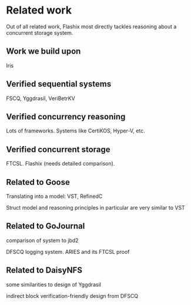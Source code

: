 # Related work

Out of all related work, Flashix most directly tackles reasoning about a
concurrent storage system.

## Work we build upon

Iris

## Verified sequential systems

FSCQ, Yggdrasil, VeriBetrKV

## Verified concurrency reasoning

Lots of frameworks. Systems like CertiKOS, Hyper-V, etc.

## Verified concurrent storage

FTCSL. Flashix (needs detailed comparison).

## Related to Goose

Translating into a model: VST, RefinedC

Struct model and reasoning principles in particular are very similar to VST

## Related to GoJournal

comparison of system to jbd2

DFSCQ logging system. ARIES and its FTCSL proof

## Related to DaisyNFS

some similarities to design of Yggdrasil

indirect block verification-friendly design from DFSCQ
